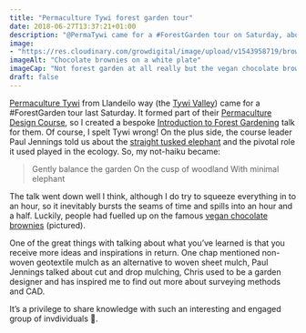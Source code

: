 ```yaml
---
title: "Permaculture Tywi forest garden tour"
date: 2018-06-27T13:37:21+01:00
description: "@PermaTywi came for a #ForestGarden tour on Saturday, about a dozen, everyone seemed to enjoy themselves!"
image: 
- "https://res.cloudinary.com/growdigital/image/upload/v1543958719/brownies-42957769501.jpg"
imageAlt: "Chocolate brownies on a white plate"
imageCap: "Not forest garden at all really but the vegan chocolate brownies went down well"
draft: false
---
```


[Permaculture Tywi](https://twitter.com/permatywi) from Llandeilo way (the [Tywi Valley](https://en.wikipedia.org/wiki/River_Tywi)) came for a #ForestGarden tour last Saturday. It formed part of their [Permaculture Design Course](https://www.permaculture.co.uk/courses), so I created a bespoke [Introduction to Forest Gardening](https://www.forestgarden.wales/talks/tywi/) talk for them. Of course, I spelt Tywi wrong! On the plus side, the course leader Paul Jennings told us about the [straight tusked elephant](https://en.wikipedia.org/wiki/Straight-tusked_elephant) and the pivotal role it used played in the ecology. So, my not-haiku became:

> Gently balance the garden 
> On the cusp of woodland 
> With minimal elephant

The talk went down well I think, although I do try to squeeze everything in to an hour, so it inevitably bursts the seams of time and spills into an hour and a half. Luckily, people had fuelled up on the famous [vegan chocolate brownies](http://simp.ly/publish/L624C8) (pictured).

One of the great things with talking about what you’ve learned is that you receive more ideas and inspirations in return. One chap mentioned non-woven geotextile mulch as an alternative to woven sheet mulch, Paul Jennings talked about cut and drop mulching, Chris used to be a garden designer and has inspired me to find out more about surveying methods and CAD. 

It’s a privilege to share knowledge with such an interesting and engaged group of invdividuals 🙂.
